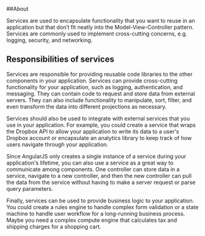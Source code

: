 ##About

Services are used to encapsulate functionality that you want to reuse in an application but that don’t fit neatly into 
the Model-View-Controller pattern. Services are commonly used to implement cross-cutting concerns, e.g. logging, security, 
and networking.

## Responsibilities of services

Services are responsible for providing reusable code libraries to the other components in your application. Services can 
provide cross-cutting functionality for your application, such as logging, authentication, and messaging. They can contain 
code to request and store data from external servers. They can also include functionality to manipulate, sort, filter, 
and even transform the data into different projections as necessary.

Services should also be used to integrate with external services that you use in your application. For example, you could 
create a service that wraps the Dropbox API to allow your application to write its data to a user's Dropbox account or 
encapsulate an analytics library to keep track of how users navigate through your application.

Since AngularJS only creates a single instance of a service during your application's lifetime, you can also use a service 
as a great way to communicate among components. One controller can store data in a service, navigate to a new controller, 
and then the new controller can pull the data from the service without having to make a server request or parse query parameters.

Finally, services can be used to provide business logic to your application. You could create a rules engine to handle 
complex form validation or a state machine to handle user workflow for a long-running business process. Maybe you need 
a complex compute engine that calculates tax and shipping charges for a shopping cart.



